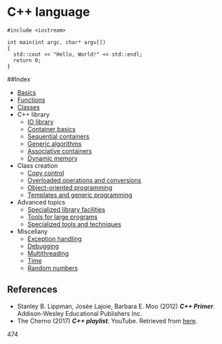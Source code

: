 # C++ language

```
#include <iostream>

int main(int argc, char* argv[])
{
  std::cout << "Hello, World!" << std::endl;
  return 0;
}
```

##Index

- [Basics](https://github.com/AnselmoGPP/Learn_Computer_Science/blob/master/topics/cpp/basics.md)
- [Functions](https://github.com/AnselmoGPP/Learn_Computer_Science/blob/master/topics/cpp/functions.md)
- [Classes](https://github.com/AnselmoGPP/Learn_Computer_Science/blob/master/topics/cpp/classes.md)
- C++ library
  - [IO library](https://github.com/AnselmoGPP/Learn_Computer_Science/blob/master/topics/cpp/input_output.md)
  - [Container basics](https://github.com/AnselmoGPP/Learn_Computer_Science/blob/master/topics/cpp/container_basics.md)
  - [Sequential containers](https://github.com/AnselmoGPP/Learn_Computer_Science/blob/master/topics/cpp/sequential_containers.md)
  - [Generic algorithms](https://github.com/AnselmoGPP/Learn_Computer_Science/blob/master/topics/cpp/generic_algorithms.md)
  - [Associative containers](https://github.com/AnselmoGPP/Learn_Computer_Science/blob/master/topics/cpp/associative_containers.md)
  - [Dynamic memory]()
- Class creation
  - [Copy control]()
  - [Overloaded operations and conversions]()
  - [Object-oriented programming]()
  - [Templates and generic programming]()
- Advanced topics
  - [Specialized library facilities]()
  - [Tools for large programs]()
  - [Specialized tools and techniques]()
- Miscellany
  - [Exception handling](https://github.com/AnselmoGPP/Learn_Computer_Science/blob/master/topics/cpp/exception_handling.md)
  - [Debugging](https://github.com/AnselmoGPP/Learn_Computer_Science/blob/master/topics/cpp/debugging.md)
  - [Multithreading](https://github.com/AnselmoGPP/Learn_Computer_Science/blob/master/topics/cpp/multithreading.md)
  - [Time](https://github.com/AnselmoGPP/Learn_Computer_Science/blob/master/topics/cpp/time.md)
  - [Random numbers](https://github.com/AnselmoGPP/Learn_Computer_Science/blob/master/topics/cpp/random_numbers.md)


## References

- Stanley B. Lippman, Josée Lajoie, Barbara E. Moo (2012) _**C++ Primer**_. Addison-Wesley Educational Publishers Inc.
- The Cherno (2017) _**C++ playlist**_. YouTube. Retrieved from [here](https://www.youtube.com/playlist?list=PLlrATfBNZ98dudnM48yfGUldqGD0S4FFb).

474